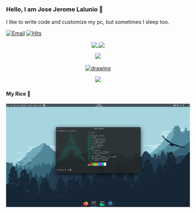 
### Hello, I am Jose Jerome Lalunio 👋


I like to write code and customize my pc, but sometimes I sleep too.
 
[![Email](https://img.shields.io/badge/Email-Contact-red?style=for-the-badge&logo=gmail)](mailto:josejeromelalunio@gmail.com)
[![Hits](https://hits.seeyoufarm.com/api/count/incr/badge.svg?url=https%3A%2F%2Fgithub.com%2FGrrom&count_bg=%2379C83D&title_bg=%23555555&icon=linux.svg&icon_color=%23E7E7E7&title=views&edge_flat=false)](https://hits.seeyoufarm.com)


<p align="center">
  <a href="https://github.com/grrom">
    <img
      align="center"
      height="150em"
      src="https://github-readme-stats.vercel.app/api?username=grrom&show_icons=true&include_all_commits=true&count_private=true&theme=tokyonight"
    />
  </a>
  <a href="https://github.com/grrom">
    <img
      align="center"
      height="150em"
      src="https://github-readme-stats.vercel.app/api/top-langs/?username=grrom&show_icons=true&include_all_commits=true&count_private=true&layout=compact&theme=tokyonight"
    />
  </a>
</p>

<p align="center">
 <a href="https://www.youtube.com/watch?v=dQw4w9WgXcQ" target="_blank">
  <img width="49.5%" src="https://github-readme-streak-stats.herokuapp.com/?user=grrom&theme=tokyonight&hide_border=true" />
 </a>
</p>


<p align="center" style="text-align: center">
 <a href="https://www.youtube.com/watch?v=dQw4w9WgXcQ" target="_blank">
  <img src="https://activity-graph.herokuapp.com/graph?username=grrom&theme=react-dark" alt="drawing" width="800"/>
 </a>
</p>

<p align="center">
 <a href="https://www.youtube.com/watch?v=dQw4w9WgXcQ" target="_blank">
  <img height="300px" src="https://media.giphy.com/media/Vuw9m5wXviFIQ/giphy.gif"></img>
 </a>
</p>


 
#### My Rice 🍚
<img src="https://github.com/Grrom/Grrom/blob/main/rice.png"/>

 




